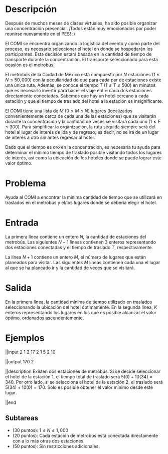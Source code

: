 # Descripción

Después de muchos meses de clases virtuales, ha sido posible organizar una concentración presencial. ¡Todos están muy emocionados por poder reunirse nuevamente en el PES! :)

El COMI se encuentra organizando la logística del evento y como parte del proceso, es necesario seleccionar el hotel en donde se hospedarán los participantes. Esta decisión estará basada en la cantidad de tiempo de transporte durante la concentración. El transporte seleccionado para esta ocasión es el metrobús.

El metrobús de la Ciudad de México está compuesto por $N$ estaciones ($1 \le N \le 50,000$) con la peculiaridad de que para cada par de estaciones existe una única ruta. Además, se conoce el tiempo $T$ ($1 \le T \le 500$) en minutos que es necesario invertir para hacer el viaje entre cada dos estaciones directamente conectadas. Sabemos que hay un hotel cercano a cada estación y que el tiempo de traslado del hotel a la estación es insignificante.

El COMI tiene una lista de $M$ ($0 \le M \le N$) lugares (localizados convenientemente cerca de cada una de las estaciones) que se visitarán durante la concentración y la cantidad de veces se visitará cada uno ($1 \le F \le 300$). Para simplificar la organización, la ruta seguida siempre será del hotel al lugar de interés de ida y de regreso; es decir, no se irá de un lugar de interés a otro sin antes regresar al hotel.

Dado que el tiempo es oro en la concentración, es necesaria tu ayuda para determinar el mínimo tiempo de traslado posible visitando todos los lugares de interés, así como la ubicación de los hoteles donde se puede lograr este valor óptimo.

# Problema

Ayuda al COMI a encontrar la mínima cantidad de tiempo que se utilizará en traslados en el metrobús y el/los lugares donde se debería elegir el hotel.

# Entrada

La primera línea contiene un entero $N$, la cantidad de estaciones del metrobús. Las siguientes $N - 1$ líneas contienen $3$ enteros representando dos estaciones conectadas y el tiempo de traslado $T$, respectivamente.

La línea $N + 1$ contiene un entero $M$, el número de lugares que están planeados para visitar. Las siguientes $M$ líneas contienen cada una el lugar al que se ha planeado ir y la cantidad de veces que se visitará.

# Salida

En la primera línea, la cantidad mínima de tiempo utilizado en traslados seleccionando la ubicación del hotel óptimamente.
En la segunda línea, $K$ enteros representando los lugares en los que es posible alcanzar el valor óptimo, ordenados ascendentemente.

# Ejemplos

||input
2
1 2 17
2
1 5
2 10

||output
170
2

||description
Existen dos estaciones de metrobús. Si se decide seleccionar el hotel de la estación $1$, el tiempo total de traslado será $5(0) + 10(34) = 340$. Por otro lado, si se selecciona el hotel de la estación $2$, el traslado será $5(34) + 10(0) = 170$. Solo es posible obtener el valor mínimo desde este lugar.

||end

## Subtareas

* ($30$ puntos): $1 \le N \le 1,000$
* ($20$ puntos): Cada estación de metrobús está conectada directamente con a lo más otras dos estaciones.
* ($50$ puntos): Sin restricciones adicionales.